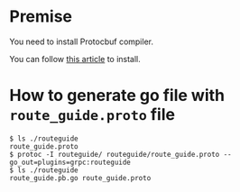 # Premise

You need to install Protocbuf compiler.

You can follow [this article](https://medium.com/@erika_dike/installing-the-protobuf-compiler-on-a-mac-a0d397af46b8) to install.

# How to generate go file with `route_guide.proto` file

```
$ ls ./routeguide
route_guide.proto
$ protoc -I routeguide/ routeguide/route_guide.proto --go_out=plugins=grpc:routeguide
$ ls ./routeguide
route_guide.pb.go route_guide.proto
```
